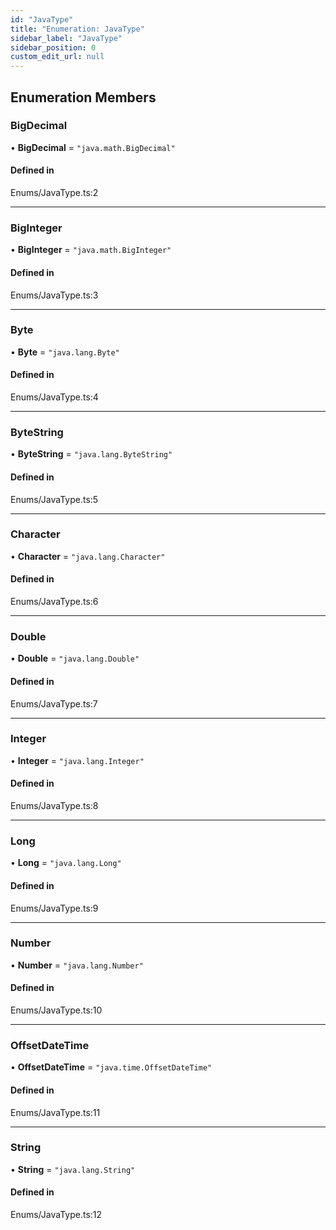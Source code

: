 ```yaml
---
id: "JavaType"
title: "Enumeration: JavaType"
sidebar_label: "JavaType"
sidebar_position: 0
custom_edit_url: null
---
```


## Enumeration Members

### BigDecimal

• **BigDecimal** = ``"java.math.BigDecimal"``

#### Defined in

Enums/JavaType.ts:2

___

### BigInteger

• **BigInteger** = ``"java.math.BigInteger"``

#### Defined in

Enums/JavaType.ts:3

___

### Byte

• **Byte** = ``"java.lang.Byte"``

#### Defined in

Enums/JavaType.ts:4

___

### ByteString

• **ByteString** = ``"java.lang.ByteString"``

#### Defined in

Enums/JavaType.ts:5

___

### Character

• **Character** = ``"java.lang.Character"``

#### Defined in

Enums/JavaType.ts:6

___

### Double

• **Double** = ``"java.lang.Double"``

#### Defined in

Enums/JavaType.ts:7

___

### Integer

• **Integer** = ``"java.lang.Integer"``

#### Defined in

Enums/JavaType.ts:8

___

### Long

• **Long** = ``"java.lang.Long"``

#### Defined in

Enums/JavaType.ts:9

___

### Number

• **Number** = ``"java.lang.Number"``

#### Defined in

Enums/JavaType.ts:10

___

### OffsetDateTime

• **OffsetDateTime** = ``"java.time.OffsetDateTime"``

#### Defined in

Enums/JavaType.ts:11

___

### String

• **String** = ``"java.lang.String"``

#### Defined in

Enums/JavaType.ts:12
